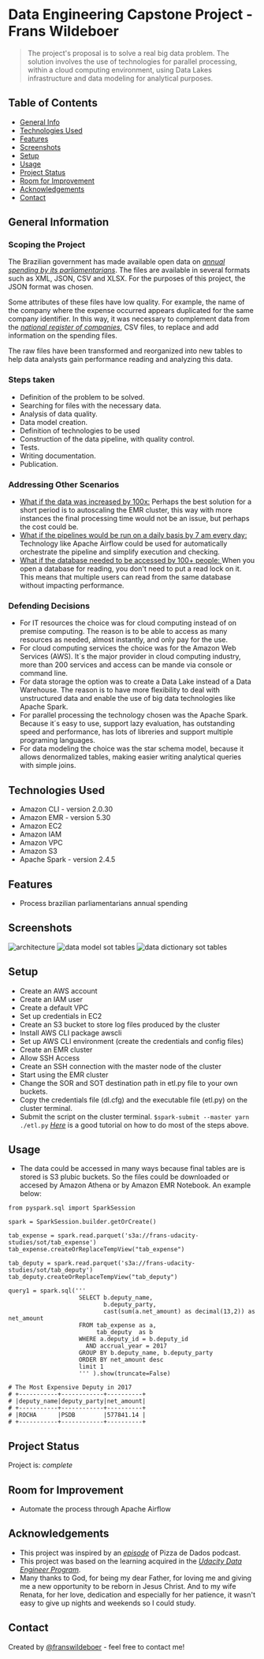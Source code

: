 # Data Engineering Capstone Project - Frans Wildeboer
> The project's proposal is to solve a real big data problem. The solution involves the use of technologies for parallel processing, within a cloud computing environment, using Data Lakes infrastructure and data modeling for analytical purposes.  

## Table of Contents
* [General Info](#general-information)
* [Technologies Used](#technologies-used)
* [Features](#features)
* [Screenshots](#screenshots)
* [Setup](#setup)
* [Usage](#usage)
* [Project Status](#project-status)
* [Room for Improvement](#room-for-improvement)
* [Acknowledgements](#acknowledgements)
* [Contact](#contact)


## General Information

### Scoping the Project
The Brazilian government has made available open data on [_annual spending by its parliamentarians_](https://www2.camara.leg.br/transparencia/cota-para-exercicio-da-atividade-parlamentar/dados-abertos-cota-parlamentar). The files are available in several formats such as XML, JSON, CSV and XLSX. For the purposes of this project, the JSON format was chosen.

Some attributes of these files have low quality. For example, the name of the company where the expense occurred appears duplicated for the same company identifier. In this way, it was necessary to complement data from the [_national register of companies_](https://dados.gov.br/dados/conjuntos-dados/cadastro-nacional-da-pessoa-jurdica---cnpj), CSV files, to replace and add information on the spending files.

The raw files have been transformed and reorganized into new tables to help data analysts gain performance reading and analyzing this data.

### Steps taken
- Definition of the problem to be solved.
- Searching for files with the necessary data.
- Analysis of data quality.
- Data model creation.
- Definition of technologies to be used
- Construction of the data pipeline, with quality control.
- Tests.
- Writing documentation.
- Publication.

### Addressing Other Scenarios
- <u>What if the data was increased by 100x:</u> Perhaps the best solution for a short period is to autoscaling the EMR cluster, this way with more instances the final processing time would not be an issue, but perhaps the cost could be.
- <u>What if the pipelines would be run on a daily basis by 7 am every day:</u> Technology like Apache Airflow could be used for automatically orchestrate the pipeline and simplify execution and checking.
- <u>What if the database needed to be accessed by 100+ people: </u> When you open a database for reading, you don't need to put a read lock on it. This means that multiple users can read from the same database without impacting performance.

### Defending Decisions
- For IT resources the choice was for cloud computing instead of on premise computing. The reason is to be able to access as many resources as needed, almost instantly, and only pay for the use.
- For cloud computing services the choice was for the Amazon Web Services (AWS). It´s the major provider in cloud computing industry, more than 200 services and access can be mande via console or command line.
- For data storage the option was to create a Data Lake instead of a Data Warehouse. The reason is to have more flexibility to deal with unstructured data and enable the use of big data technologies like Apache Spark.
- For parallel processing the technology chosen was the Apache Spark. Because it´s easy to use, support lazy evaluation, has outstanding speed and performance, has lots of libreries and support multiple programing languages.
- For data modeling the choice was the star schema model, because it allows denormalized tables, making easier writing analytical queries with simple joins.
 

## Technologies Used
- Amazon CLI - version 2.0.30
- Amazon EMR - version 5.30
- Amazon EC2
- Amazon IAM
- Amazon VPC
- Amazon S3
- Apache Spark - version 2.4.5


## Features
- Process brazilian parliamentarians annual spending 


## Screenshots
![architecture](./img/architecture.drawio.png)
![data model sot tables](./img/data_model_sot_tables.drawio.png)
![data dictionary sot tables](./img/architecture.drawio.png)


## Setup
- Create an AWS account
- Create an IAM user
- Create a default VPC
- Set up credentials in EC2
- Create an S3 bucket to store log files produced by the cluster
- Install AWS CLI package awscli
- Set up AWS CLI environment (create the credentials and config files)
- Create an EMR cluster
- Allow SSH Access
- Create an SSH connection with the master node of the cluster
- Start using the EMR cluster
- Change the SOR and SOT destination path in etl.py file to your own buckets.
- Copy the credentials file (dl.cfg) and the executable file (etl.py) on the cluster terminal.  
- Submit the script on the cluster terminal.
`$spark-submit --master yarn ./etl.py`
[_Here_](https://towardsdatascience.com/how-to-create-and-run-an-emr-cluster-using-aws-cli-3a78977dc7f0) is a good tutorial on how to do most of the steps above. 

## Usage
- The data could be accessed in many ways because final tables are is stored is S3 plubic buckets. So the files could be downloaded or accesed by Amazon Athena or by Amazon EMR Notebook. An example below:

````
from pyspark.sql import SparkSession

spark = SparkSession.builder.getOrCreate()

tab_expense = spark.read.parquet('s3a://frans-udacity-studies/sot/tab_expense')
tab_expense.createOrReplaceTempView("tab_expense")

tab_deputy = spark.read.parquet('s3a://frans-udacity-studies/sot/tab_deputy')
tab_deputy.createOrReplaceTempView("tab_deputy")

query1 = spark.sql('''
                    SELECT b.deputy_name,
                           b.deputy_party,
                           cast(sum(a.net_amount) as decimal(13,2)) as net_amount
                    FROM tab_expense as a, 
                         tab_deputy  as b
                    WHERE a.deputy_id = b.deputy_id
                      AND accrual_year = 2017
                    GROUP BY b.deputy_name, b.deputy_party
                    ORDER BY net_amount desc
                    limit 1
                    ''' ).show(truncate=False)

# The Most Expensive Deputy in 2017
# +-----------+------------+----------+
# |deputy_name|deputy_party|net_amount|
# +-----------+------------+----------+
# |ROCHA      |PSDB        |577841.14 |
# +-----------+------------+----------+
````

## Project Status
Project is: _complete_ 


## Room for Improvement
- Automate the process through Apache Airflow


## Acknowledgements
- This project was inspired by an [_episode_](https://podcast.pizzadedados.com/e/episodio-005-serenata-de-amor/) of Pizza de Dados podcast.
- This project was based on the learning acquired in the [_Udacity Data Engineer Program_](https://www.udacity.com/course/data-engineer-nanodegree--nd027). 
- Many thanks to God, for being my dear Father, for loving me and giving me a new opportunity to be reborn in Jesus Christ. And to my wife Renata, for her love, dedication and especially for her patience, it wasn't easy to give up nights and weekends so I could study.


## Contact
Created by [@franswildeboer](https://www.linkedin.com/in/franswildeboer/) - feel free to contact me!
